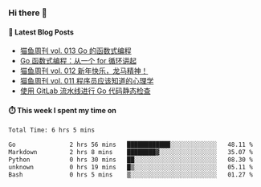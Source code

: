 ### Hi there 👋


#### 📖 Latest Blog Posts
<!-- BLOG-POST-LIST:START -->
- [猫鱼周刊 vol. 013 Go 的函数式编程](https://ameow.xyz/archives/weekly-013)
- [Go 函数式编程：从一个 for 循环讲起](https://ameow.xyz/archives/go-functional-programming-intro)
- [猫鱼周刊 vol. 012 新年快乐，龙马精神！](https://ameow.xyz/archives/weekly-012)
- [猫鱼周刊 vol. 011 程序员应该知道的心理学](https://ameow.xyz/archives/weekly-011)
- [使用 GitLab 流水线进行 Go 代码静态检查](https://ameow.xyz/archives/gitlab-golang-ci-lint)
<!-- BLOG-POST-LIST:END -->

#### ⏱️ This week I spent my time on
<!--START_SECTION:waka-->

```txt
Total Time: 6 hrs 5 mins

Go               2 hrs 56 mins   ████████████░░░░░░░░░░░░░   48.11 %
Markdown         2 hrs 8 mins    ████████▓░░░░░░░░░░░░░░░░   35.07 %
Python           0 hrs 30 mins   ██░░░░░░░░░░░░░░░░░░░░░░░   08.30 %
unknown          0 hrs 19 mins   █▒░░░░░░░░░░░░░░░░░░░░░░░   05.11 %
Bash             0 hrs 5 mins    ▒░░░░░░░░░░░░░░░░░░░░░░░░   01.27 %
```

<!--END_SECTION:waka-->

<!--
**LeslieLeung/LeslieLeung** is a ✨ _special_ ✨ repository because its `README.md` (this file) appears on your GitHub profile.

Here are some ideas to get you started:

- 🔭 I’m currently working on ...
- 🌱 I’m currently learning ...
- 👯 I’m looking to collaborate on ...
- 🤔 I’m looking for help with ...
- 💬 Ask me about ...
- 📫 How to reach me: ...
- 😄 Pronouns: ...
- ⚡ Fun fact: ...
-->
